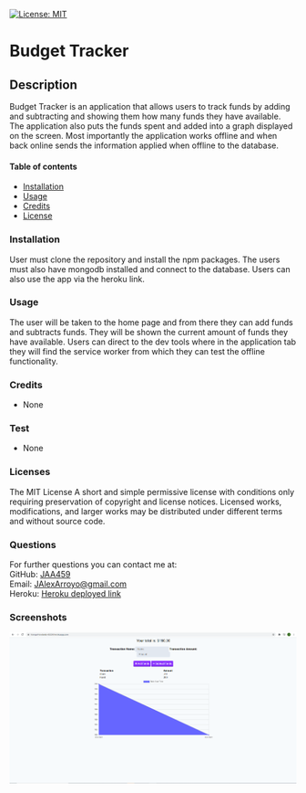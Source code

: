 [![License: MIT](https://img.shields.io/badge/License-MIT-yellow.svg)](https://opensource.org/licenses/MIT)
    
  # Budget Tracker #


  ## Description ##
  Budget Tracker is an application that allows users to track funds by adding and subtracting and showing them how many funds they have available. The application also puts the funds spent and added into a graph displayed on the screen. Most importantly the application works offline and when back online sends the information applied when offline to the database.
      
      
  #### Table of contents ####
  * [Installation](#installation)
  * [Usage](#usage)
  * [Credits](#credits)
  * [License](#license)
      
      
  ### Installation ###
  User must clone the repository and install the npm packages. The users must also have mongodb installed and connect to the database. Users can also use the app via the heroku link.
      
      
  ### Usage ###
  The user will be taken to the home page and from there they can add funds and subtracts funds. They will be shown the current amount of funds they have available. Users can direct to the dev tools where in the application tab they will find the service worker from which they can test the offline functionality.
      
      
  ### Credits ###
  * None
      
      
  ### Test ###
  * None

  ### Licenses ###
  The MIT License
  A short and simple permissive license with conditions only requiring preservation of copyright and license notices. Licensed works, modifications, and larger works may be distributed under different terms and without source code.
  ### Questions ###
  For further questions you can contact me at:</br>
  GitHub: [JAA459](https://github.com/JAA459) </br>
  Email: [JAlexArroyo@gmail.com](JAlexArroyo@gmail.com) </br>
  Heroku: [Heroku deployed link](https://tranquil-lowlands-65224.herokuapp.com/)
  
  ### Screenshots ###
  ![alt text](https://github.com/JAA459/18-budget-tracker/blob/main/images/home.png)

